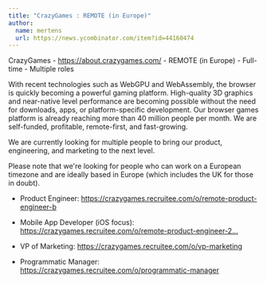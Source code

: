 ```yaml
---
title: "CrazyGames : REMOTE (in Europe)"
author:
  name: mertens
  url: https://news.ycombinator.com/item?id=44160474
---
```

CrazyGames - <a href="https:&#x2F;&#x2F;about.crazygames.com&#x2F;" rel="nofollow">https:&#x2F;&#x2F;about.crazygames.com&#x2F;</a> - REMOTE (in Europe) - Full-time - Multiple roles

With recent technologies such as WebGPU and WebAssembly, the browser is quickly becoming a powerful gaming platform. High-quality 3D graphics and near-native level performance are becoming possible without the need for downloads, apps, or platform-specific development. Our browser games platform is already reaching more than 40 million people per month. We are self-funded, profitable, remote-first, and fast-growing.

We are currently looking for multiple people to bring our product, engineering, and marketing to the next level.

Please note that we&#x27;re looking for people who can work on a European timezone and are ideally based in Europe (which includes the UK for those in doubt).

* Product Engineer: <a href="https:&#x2F;&#x2F;crazygames.recruitee.com&#x2F;o&#x2F;remote-product-engineer-b" rel="nofollow">https:&#x2F;&#x2F;crazygames.recruitee.com&#x2F;o&#x2F;remote-product-engineer-b</a>

* Mobile App Developer (iOS focus): <a href="https:&#x2F;&#x2F;crazygames.recruitee.com&#x2F;o&#x2F;remote-product-engineer-2-6" rel="nofollow">https:&#x2F;&#x2F;crazygames.recruitee.com&#x2F;o&#x2F;remote-product-engineer-2...</a>

* VP of Marketing: <a href="https:&#x2F;&#x2F;crazygames.recruitee.com&#x2F;o&#x2F;vp-marketing" rel="nofollow">https:&#x2F;&#x2F;crazygames.recruitee.com&#x2F;o&#x2F;vp-marketing</a>

* Programmatic Manager: <a href="https:&#x2F;&#x2F;crazygames.recruitee.com&#x2F;o&#x2F;programmatic-manager" rel="nofollow">https:&#x2F;&#x2F;crazygames.recruitee.com&#x2F;o&#x2F;programmatic-manager</a>
<JobApplication />
